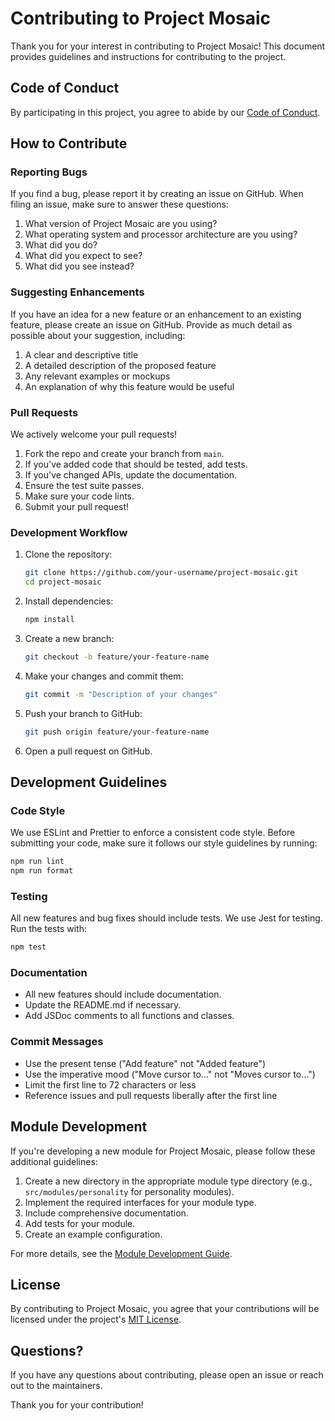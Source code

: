 # Contributing to Project Mosaic

Thank you for your interest in contributing to Project Mosaic! This document provides guidelines and instructions for contributing to the project.

## Code of Conduct

By participating in this project, you agree to abide by our [Code of Conduct](CODE_OF_CONDUCT.md).

## How to Contribute

### Reporting Bugs

If you find a bug, please report it by creating an issue on GitHub. When filing an issue, make sure to answer these questions:

1. What version of Project Mosaic are you using?
2. What operating system and processor architecture are you using?
3. What did you do?
4. What did you expect to see?
5. What did you see instead?

### Suggesting Enhancements

If you have an idea for a new feature or an enhancement to an existing feature, please create an issue on GitHub. Provide as much detail as possible about your suggestion, including:

1. A clear and descriptive title
2. A detailed description of the proposed feature
3. Any relevant examples or mockups
4. An explanation of why this feature would be useful

### Pull Requests

We actively welcome your pull requests!

1. Fork the repo and create your branch from `main`.
2. If you've added code that should be tested, add tests.
3. If you've changed APIs, update the documentation.
4. Ensure the test suite passes.
5. Make sure your code lints.
6. Submit your pull request!

### Development Workflow

1. Clone the repository:
   ```bash
   git clone https://github.com/your-username/project-mosaic.git
   cd project-mosaic
   ```

2. Install dependencies:
   ```bash
   npm install
   ```

3. Create a new branch:
   ```bash
   git checkout -b feature/your-feature-name
   ```

4. Make your changes and commit them:
   ```bash
   git commit -m "Description of your changes"
   ```

5. Push your branch to GitHub:
   ```bash
   git push origin feature/your-feature-name
   ```

6. Open a pull request on GitHub.

## Development Guidelines

### Code Style

We use ESLint and Prettier to enforce a consistent code style. Before submitting your code, make sure it follows our style guidelines by running:

```bash
npm run lint
npm run format
```

### Testing

All new features and bug fixes should include tests. We use Jest for testing. Run the tests with:

```bash
npm test
```

### Documentation

- All new features should include documentation.
- Update the README.md if necessary.
- Add JSDoc comments to all functions and classes.

### Commit Messages

- Use the present tense ("Add feature" not "Added feature")
- Use the imperative mood ("Move cursor to..." not "Moves cursor to...")
- Limit the first line to 72 characters or less
- Reference issues and pull requests liberally after the first line

## Module Development

If you're developing a new module for Project Mosaic, please follow these additional guidelines:

1. Create a new directory in the appropriate module type directory (e.g., `src/modules/personality` for personality modules).
2. Implement the required interfaces for your module type.
3. Include comprehensive documentation.
4. Add tests for your module.
5. Create an example configuration.

For more details, see the [Module Development Guide](docs/module-development.md).

## License

By contributing to Project Mosaic, you agree that your contributions will be licensed under the project's [MIT License](LICENSE).

## Questions?

If you have any questions about contributing, please open an issue or reach out to the maintainers.

Thank you for your contribution!
